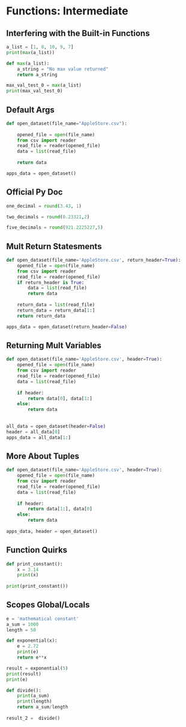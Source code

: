 # Functions: Intermediate

## Interfering with the Built-in Functions
```python
a_list = [1, 8, 10, 9, 7]
print(max(a_list))

def max(a_list):
    a_string = "No max value returned"
    return a_string

max_val_test_0 = max(a_list)
print(max_val_test_0)
```

## Default Args
```python
def open_dataset(file_name="AppleStore.csv"):
    
    opened_file = open(file_name)
    from csv import reader
    read_file = reader(opened_file)
    data = list(read_file)
    
    return data

apps_data = open_dataset()
```

## Official Py Doc
```python
one_decimal = round(3.43, 1)

two_decimals = round(0.23321,2)

five_decimals = round(921.2225227,5)
```

## Mult Return Statesments
```python
def open_dataset(file_name='AppleStore.csv', return_header=True):
    opened_file = open(file_name)
    from csv import reader
    read_file = reader(opened_file)
    if return_header is True:
        data = list(read_file)
        return data
    
    return_data = list(read_file)
    return_data = return_data[1:]
    return return_data

apps_data = open_dataset(return_header=False)
```

## Returning Mult Variables
```python
def open_dataset(file_name='AppleStore.csv', header=True):        
    opened_file = open(file_name)
    from csv import reader
    read_file = reader(opened_file)
    data = list(read_file)
    
    if header:
        return data[0], data[1:]
    else:
        return data
    
    
all_data = open_dataset(header=False)
header = all_data[0]
apps_data = all_data[1:]
```

## More About Tuples
```python
def open_dataset(file_name='AppleStore.csv', header=True):        
    opened_file = open(file_name)
    from csv import reader
    read_file = reader(opened_file)
    data = list(read_file)
    
    if header:
        return data[1:], data[0]
    else:
        return data
    
apps_data, header = open_dataset()
```

## Function Quirks
```python
def print_constant():
    x = 3.14
    print(x)
    
print(print_constant())
```

## Scopes Global/Locals
```python
e = 'mathematical constant'
a_sum = 1000
length = 50

def exponential(x):
    e = 2.72
    print(e)
    return e**x

result = exponential(5)
print(result)
print(e)

def divide():
    print(a_sum)
    print(length)
    return a_sum/length
    
result_2 =  divide()
```
